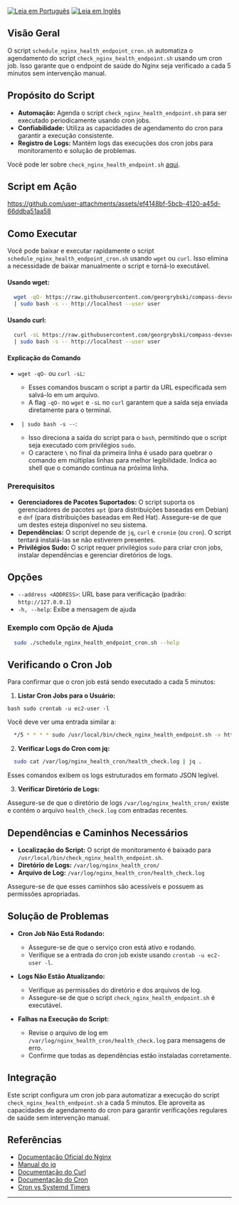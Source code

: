 [![Leia em Português](https://img.shields.io/badge/%F0%9F%87%A7%F0%9F%87%B7%20Portugu%C3%AAs-F0FFFF.svg)](schedule_nginx_health_endpoint_cron.pt-BR.md)
[![Leia em Inglês](https://img.shields.io/badge/%F0%9F%87%BA%F0%9F%87%B8%20English-gray.svg)](schedule_nginx_health_endpoint_cron.md)

## Visão Geral

O script `schedule_nginx_health_endpoint_cron.sh` automatiza o agendamento do script `check_nginx_health_endpoint.sh` usando um cron job. Isso garante que o endpoint de saúde do Nginx seja verificado a cada 5 minutos sem intervenção manual.

## Propósito do Script

- **Automação:** Agenda o script `check_nginx_health_endpoint.sh` para ser executado periodicamente usando cron jobs.
- **Confiabilidade:** Utiliza as capacidades de agendamento do cron para garantir a execução consistente.
- **Registro de Logs:** Mantém logs das execuções dos cron jobs para monitoramento e solução de problemas.

Você pode ler sobre `check_nginx_health_endpoint.sh` [aqui](../check_nginx_health_endpoint/check_nginx_health_endpoint.pt-BR.md).

## Script em Ação

https://github.com/user-attachments/assets/ef4148bf-5bcb-4120-a45d-66ddba51aa58

## Como Executar

Você pode baixar e executar rapidamente o script `schedule_nginx_health_endpoint_cron.sh` usando `wget` ou `curl`. Isso elimina a necessidade de baixar manualmente o script e torná-lo executável.

#### Usando wget:

```bash
  wget -qO- https://raw.githubusercontent.com/georgrybski/compass-devsecops-scholarship/main/scripts/sprint2/schedule_nginx_health_endpoint_cron.sh \
  | sudo bash -s -- http://localhost --user user
```

#### Usando curl:

```bash
  curl -sL https://raw.githubusercontent.com/georgrybski/compass-devsecops-scholarship/main/scripts/sprint2/schedule_nginx_health_endpoint_cron.sh \
  | sudo bash -s -- http://localhost --user user
```

#### Explicação do Comando

- `wget -qO-` ou `curl -sL`:
  - Esses comandos buscam o script a partir da URL especificada sem salvá-lo em um arquivo.
  - A flag `-qO-` no `wget` e `-sL` no `curl` garantem que a saída seja enviada diretamente para o terminal.

- ` | sudo bash -s --`:
  - Isso direciona a saída do script para o `bash`, permitindo que o script seja executado com privilégios `sudo`.
  - O caractere `\` no final da primeira linha é usado para quebrar o comando em múltiplas linhas para melhor legibilidade. Indica ao shell que o comando continua na próxima linha.

### Prerequisitos

- **Gerenciadores de Pacotes Suportados:** O script suporta os gerenciadores de pacotes `apt` (para distribuições baseadas em Debian) e `dnf` (para distribuições baseadas em Red Hat). Assegure-se de que um destes esteja disponível no seu sistema.
- **Dependências:** O script depende de `jq`, `curl` e `cronie` (ou `cron`). O script tentará instalá-las se não estiverem presentes.
- **Privilégios Sudo:** O script requer privilégios `sudo` para criar cron jobs, instalar dependências e gerenciar diretórios de logs.

## Opções

- `--address <ADDRESS>`: URL base para verificação (padrão: `http://127.0.0.1`)
- `-h, --help`: Exibe a mensagem de ajuda

### Exemplo com Opção de Ajuda

```bash
  sudo ./schedule_nginx_health_endpoint_cron.sh --help
```

## Verificando o Cron Job

Para confirmar que o cron job está sendo executado a cada 5 minutos:

1. **Listar Cron Jobs para o Usuário:**

``bash
    sudo crontab -u ec2-user -l
``

Você deve ver uma entrada similar a:


```bash
  */5 * * * * sudo /usr/local/bin/check_nginx_health_endpoint.sh -v http://localhost >> /var/log/nginx_health_cron/health_check.log 2>&1
```

2. **Verificar Logs do Cron com jq:**

```bash
  sudo cat /var/log/nginx_health_cron/health_check.log | jq .
```

Esses comandos exibem os logs estruturados em formato JSON legível.

3. **Verificar Diretório de Logs:**

Assegure-se de que o diretório de logs `/var/log/nginx_health_cron/` existe e contém o arquivo `health_check.log` com entradas recentes.

## Dependências e Caminhos Necessários

- **Localização do Script:** O script de monitoramento é baixado para `/usr/local/bin/check_nginx_health_endpoint.sh`.
- **Diretório de Logs:** `/var/log/nginx_health_cron/`
- **Arquivo de Log:** `/var/log/nginx_health_cron/health_check.log`

Assegure-se de que esses caminhos são acessíveis e possuem as permissões apropriadas.

## Solução de Problemas

- **Cron Job Não Está Rodando:**
    - Assegure-se de que o serviço cron está ativo e rodando.
    - Verifique se a entrada do cron job existe usando `crontab -u ec2-user -l`.

- **Logs Não Estão Atualizando:**
    - Verifique as permissões do diretório e dos arquivos de log.
    - Assegure-se de que o script `check_nginx_health_endpoint.sh` é executável.

- **Falhas na Execução do Script:**
    - Revise o arquivo de log em `/var/log/nginx_health_cron/health_check.log` para mensagens de erro.
    - Confirme que todas as dependências estão instaladas corretamente.

## Integração

Este script configura um cron job para automatizar a execução do script `check_nginx_health_endpoint.sh` a cada 5 minutos. Ele aproveita as capacidades de agendamento do cron para garantir verificações regulares de saúde sem intervenção manual.

## Referências

- [Documentação Oficial do Nginx](https://nginx.org/en/docs/)
- [Manual do jq](https://stedolan.github.io/jq/manual/)
- [Documentação do Curl](https://curl.se/docs/manpage.html)
- [Documentação do Cron](https://man7.org/linux/man-pages/man5/crontab.5.html)
- [Cron vs Systemd Timers](../../general/cron_vs_systemd_timers/cron_vs_systemd_timers.pt-BR.md)

---